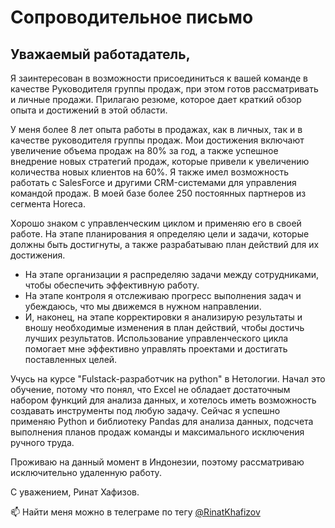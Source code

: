 # Сопроводительное письмо

## **Уважаемый работадатель,**

Я заинтересован в возможности присоединиться к вашей команде в качестве Руководителя группы продаж, при этом готов рассматривать и личные продажи. Прилагаю резюме, которое дает краткий обзор опыта и достижений в этой области.

У меня более 8 лет опыта работы в продажах, как в личных, так и в качестве руководителя группы продаж. Мои достижения включают увеличение объема продаж на 80% за год, а также успешное внедрение новых стратегий продаж, которые привели к увеличению количества новых клиентов на 60%. Я также имел возможность работать с SalesForce и другими CRM-системами для управления командой продаж. В моей базе более 250 постоянных партнеров из сегмента Horeca.

Хорошо знаком с управленческим циклом и применяю его в своей работе. На этапе планирования я определяю цели и задачи, которые должны быть достигнуты, а также разрабатываю план действий для их достижения.
- На этапе организации я распределяю задачи между сотрудниками, чтобы обеспечить эффективную работу. 
- На этапе контроля я отслеживаю прогресс выполнения задач и убеждаюсь, что мы движемся в нужном направлении. 
- И, наконец, на этапе корректировки я анализирую результаты и вношу необходимые изменения в план действий, чтобы достичь лучших результатов. 
Использование управленческого цикла помогает мне эффективно управлять проектами и достигать поставленных целей.


Учусь на курсе "Fulstack-разработчик на python" в Нетологии. Начал это обучение, потому что понял, что Excel не обладает достаточным набором функций для анализа данных, и хотелось иметь возможность создавать инструменты под любую задачу. Сейчас я успешно применяю Python и библиотеку Pandas для анализа данных, подсчета выполнения планов продаж команды и максимального исключения ручного труда.

Проживаю на данный момент в Индонезии, поэтому рассматриваю исключительно удаленную работу.

С уважением, 
Ринат Хафизов.



📫 Найти меня можно в телеграме по тегу 
 [@RinatKhafizov](https://t.me/RinatKhafizov)




